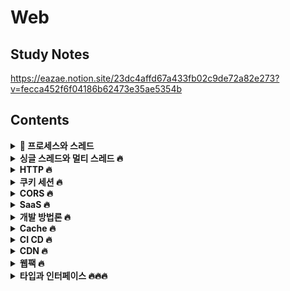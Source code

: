 # Web

## Study Notes

https://eazae.notion.site/23dc4affd67a433fb02c9de72a82e273?v=fecca452f6f04186b62473e35ae5354b

## <b>Contents</b>

<details> 
<summary><b>🍄 프로세스와 스레드</b></summary>

- ##### 프로세스가 뭔가요?
- ##### 스레드가 뭔가요?
- ##### 프로세스와 스레드는 어떤 차이가 있나요?

</details>
<details> 
<summary><b>싱글 스레드와 멀티 스레드 🔥</b></summary>

- ##### 싱글 스레드 장점
- ##### 싱글 스레드 단점
- ##### 멀티 스레드 장점
- ##### 멀티 스레드 단점

</details><details> 
<summary><b>HTTP 🔥</b></summary>

- ##### HTTP란 뭔가요?
- ##### HTTP 프로토콜의 가장 큰 특징은 뭔가요?
- ##### URL은 뭔가요?
- ##### HTTP/1.1 과 HTTP/2.0의 차이는 뭔가요?
- ##### HTTPS는 HTTP랑 뭐가 다른가요?
- ##### 심화) 공개키 (비대칭키) 방식이 뭔가요?

</details><details> 
<summary><b>쿠키 세션 🔥</b></summary>

- ##### 쿠키, 세션을 왜 쓰나요? 🔥🔥
- ##### 쿠키가 뭔가요? 🔥🔥
- ##### 세션이 뭔가요? 🔥🔥
- ##### 쿠키와 세션의 차이는 어떤 점이 있을까요? 🔥🔥

</details><details> 
<summary><b>CORS 🔥</b></summary>

- ##### CORS가 뭔가요?
- ##### CORS를 겪고 직접 해결해 본 경험이 있으면 말해주세요

</details><details> 
<summary><b>SaaS 🔥</b></summary>

- ##### SaaS가 뭔가요?
- ##### 기타 비즈니스 유형은 뭐가 있나요?

</details><details> 
<summary><b>개발 방법론 🔥</b></summary>

- ##### 폭포수 방법론이란 뭔가요?
- ##### 애자일 방법론이란 뭔가요?

</details><details> 
<summary><b>Cache 🔥</b></summary>

- ##### 캐시란 무엇인가요?

</details><details> 
<summary><b>CI CD 🔥</b></summary>

- ##### CI CD란 뭔가요?

</details><details> 
<summary><b>CDN 🔥</b></summary>

- ##### CDN이란 뭔가요?

</details><details> 
<summary><b>웹팩 🔥</b></summary>

- ##### 웹팩이란?
- ##### 모듈이란?
- ##### 모듈 번들링이란?
- ##### 웹팩이 등장한 이유 웹팩 사용 시에 이점
- ##### 바벨이란?
- ##### 웹팩의 주요 속성 4가지

</details><details> 
<summary><b>타입과 인터페이스 🔥🔥🔥</b></summary>

- ##### 이 글을 보시는 분들께
- ##### 타입스크립트를 왜 쓰나요? (본인이 느낀점)
- ##### 타입과 인터페이스의 차이를 아나요?
- ##### 프로젝트 진행 시에 어떤 상황에서 타입을 쓰고 어떤 상황에서 인터페이스를 썼나요?

</details>
